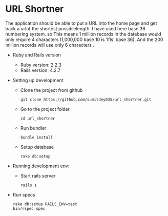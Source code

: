 # URL Shortner

The application should be able to put a URL into the home page and get back a urlof
the shortest possiblelength. I have used here base 36 numbering system. so This means 
1 million records in the database would only require 4 characters (1,000,000 base 10 is 
‘lfls’ base 36). And the 200 million records will use only 6 characters .

* Ruby and Rails version
    * Ruby version: 2.2.3
    * Rails version: 4.2.7

* Setting up development
    * Clone the project from github
        ````
        git clone https://github.com/sumitdey035/url_shortner.git
        ````
    * Go to the project folder
        ````
        cd url_shortner
        ````
    * Run bundler
        ````
        bundle install
        ````
    * Setup database
        ````
        rake db:setup
        ````
        
* Running development env:
    * Start rails server
        ````
        rails s
        ````
* Run specs
    ````
    rake db:setup RAILS_ENV=test
    bin/rspec spec
    ````